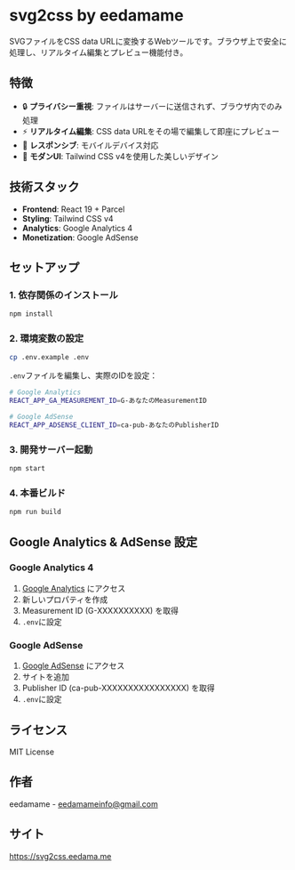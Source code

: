 # svg2css by eedamame

SVGファイルをCSS data URLに変換するWebツールです。ブラウザ上で安全に処理し、リアルタイム編集とプレビュー機能付き。

## 特徴

- 🔒 **プライバシー重視**: ファイルはサーバーに送信されず、ブラウザ内でのみ処理
- ⚡ **リアルタイム編集**: CSS data URLをその場で編集して即座にプレビュー
- 📱 **レスポンシブ**: モバイルデバイス対応
- 🎨 **モダンUI**: Tailwind CSS v4を使用した美しいデザイン

## 技術スタック

- **Frontend**: React 19 + Parcel
- **Styling**: Tailwind CSS v4
- **Analytics**: Google Analytics 4
- **Monetization**: Google AdSense

## セットアップ

### 1. 依存関係のインストール
```bash
npm install
```

### 2. 環境変数の設定
```bash
cp .env.example .env
```

`.env`ファイルを編集し、実際のIDを設定：
```bash
# Google Analytics
REACT_APP_GA_MEASUREMENT_ID=G-あなたのMeasurementID

# Google AdSense
REACT_APP_ADSENSE_CLIENT_ID=ca-pub-あなたのPublisherID
```

### 3. 開発サーバー起動
```bash
npm start
```

### 4. 本番ビルド
```bash
npm run build
```

## Google Analytics & AdSense 設定

### Google Analytics 4
1. [Google Analytics](https://analytics.google.com/) にアクセス
2. 新しいプロパティを作成
3. Measurement ID (G-XXXXXXXXXX) を取得
4. `.env`に設定

### Google AdSense
1. [Google AdSense](https://www.google.com/adsense/) にアクセス
2. サイトを追加
3. Publisher ID (ca-pub-XXXXXXXXXXXXXXXX) を取得
4. `.env`に設定

## ライセンス

MIT License

## 作者

eedamame - [eedamameinfo@gmail.com](mailto:eedamameinfo@gmail.com)

## サイト

https://svg2css.eedama.me